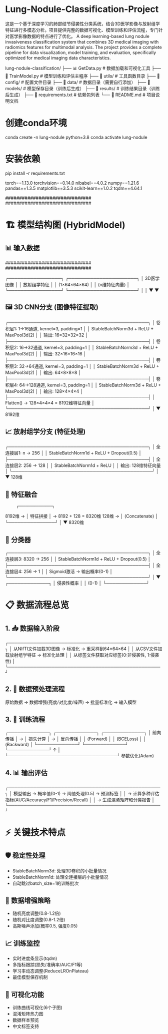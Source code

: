 # Lung-Nodule-Classification-Project
这是一个基于深度学习的肺部结节侵袭性分类系统，结合3D医学影像与放射组学特征进行多模态分析。项目提供完整的数据可视化、模型训练和评估流程，专门针对医学影像数据的特点进行了优化。
A deep learning-based lung nodule invasiveness classification system that combines 3D medical imaging with radiomics features for multimodal analysis. The project provides a complete pipeline for data visualization, model training, and evaluation, specifically optimized for medical imaging data characteristics.


lung-nodule-classification/
├── 📊 GetData.py              # 数据加载和可视化工具
├── 🤖 TrainModel.py           # 模型训练和评估主程序
├── 📁 utils/                  # 工具函数目录
├── 📁 config/                 # 配置文件目录
├── 📁 data/                   # 数据目录（需要自行添加）
├── 📁 models/                 # 模型保存目录（训练后生成）
├── 📁 results/                # 训练结果目录（训练后生成）
├── 📄 requirements.txt        # 依赖包列表
└── 📄 README.md              # 项目说明文档

# 创建conda环境
conda create -n lung-nodule python=3.8
conda activate lung-nodule

# 安装依赖
pip install -r requirements.txt

torch==1.13.0
torchvision==0.14.0
nibabel==4.0.2
numpy==1.21.6
pandas==1.3.5
matplotlib==3.5.3
scikit-learn==1.0.2
tqdm==4.64.1




###############################
###############################
#   🏗️ 模型结构图 (HybridModel)
##     📊 输入数据
###############################
###############################

┌─────────────────┐    ┌──────────────────────┐
│  3D医学图像      │    │  放射组学特征         │
│  (1×64×64×64)   │    │  (n维特征向量)        │
└─────────────────┘    └──────────────────────┘
         │                       │
         ▼                       ▼

## 🖼️ 3D CNN分支 (图像特征提取)
┌─────────────────────────────────────────────┐
│ 卷积层1: 1→16通道, kernel=3, padding=1       │
│ StableBatchNorm3d + ReLU + MaxPool3d(2)     │
│ 输出: 16×32×32×32                           │
├─────────────────────────────────────────────┤
│ 卷积层2: 16→32通道, kernel=3, padding=1      │
│ StableBatchNorm3d + ReLU + MaxPool3d(2)     │
│ 输出: 32×16×16×16                           │
├─────────────────────────────────────────────┤
│ 卷积层3: 32→64通道, kernel=3, padding=1      │
│ StableBatchNorm3d + ReLU + MaxPool3d(2)     │
│ 输出: 64×8×8×8                              │
├─────────────────────────────────────────────┤
│ 卷积层4: 64→128通道, kernel=3, padding=1     │
│ StableBatchNorm3d + ReLU + MaxPool3d(2)     │
│ 输出: 128×4×4×4                             │
├─────────────────────────────────────────────┤
│ Flatten() → 128×4×4×4 = 8192维特征向量       │
└─────────────────────────────────────────────┘
         │
         ▼ 8192维

## 📈 放射组学分支 (特征处理)
┌─────────────────────────────────────────────┐
│ 全连接层1: n → 256                          │
│ StableBatchNorm1d + ReLU + Dropout(0.5)     │
├─────────────────────────────────────────────┤
│ 全连接层2: 256 → 128                        │
│ StableBatchNorm1d + ReLU                    │
│ 输出: 128维特征向量                          │
└─────────────────────────────────────────────┘
         │
         ▼ 128维

## 🔄 特征融合
         ┌───────────────┐
8192维 → │   特征拼接     │ → 8192 + 128 = 8320维
128维  → │ (Concatenate) │
         └───────────────┘
                 │
                 ▼ 8320维

## 🎯 分类器
┌─────────────────────────────────────────────┐
│ 全连接层3: 8320 → 256                       │
│ StableBatchNorm1d + ReLU + Dropout(0.5)     │
├─────────────────────────────────────────────┤
│ 全连接层4: 256 → 1                          │
│ Sigmoid激活 → 输出概率(0-1)                  │
└─────────────────────────────────────────────┘
                 │
                 ▼
           ┌─────────────┐
           │ 侵袭性概率   │
           │   (0-1)     │
           └─────────────┘


# 📋 数据流程总览

## 1. 📥 数据输入阶段
┌─────────────────────────────────────────────────┐
│ 从NIfTI文件加载3D图像 → 标准化 → 重采样到64×64×64 │
│ 从CSV文件加载放射组学特征 → 标准化处理            │
│ 从标签文件获取对应标签(0:非侵袭性, 1:侵袭性)     │
└─────────────────────────────────────────────────┘

## 2. 🔄 数据预处理流程
原始数据 → 数据增强(亮度/对比度/噪声) → 批量标准化 → 输入模型

## 3. 🎯 训练流程
┌─────────────┐    ┌─────────────┐    ┌─────────────┐
│  前向传播    │ →  │  损失计算    │ →  │  反向传播    │
│ (Forward)   │    │ (BCELoss)   │    │ (Backward)  │
└─────────────┘    └─────────────┘    └─────────────┘
        ↑                                   │
        └───────────────────────────────────┘
                参数优化(Adam)

## 4. 📊 输出评估
┌─────────────────────────────────────────────────┐
│ 模型输出 → 概率值(0-1) → 阈值处理(0.5) → 预测标签 │
│ → 计算多种评估指标(AUC/Accuracy/F1/Precision/Recall) │
│ → 生成混淆矩阵和分类报告                         │
└─────────────────────────────────────────────────┘


# ⚡ 关键技术特点
## 🛡️ 稳定性处理
- StableBatchNorm3d: 处理3D卷积的小批量情况
- StableBatchNorm1d: 处理全连接层的小批量情况
- 自动跳过batch_size=1的训练批次

## 🔧 数据增强策略
- 随机亮度调整(0.8-1.2倍)
- 随机对比度调整(0.8-1.2倍)  
- 高斯噪声添加(概率0.5, 强度0.05)

## 📈 训练监控
- 实时进度条显示(tqdm)
- 多指标跟踪(损失/准确率/AUC/F1等)
- 学习率动态调整(ReduceLROnPlateau)
- 最佳模型保存机制

## 🎨 可视化功能
- 训练曲线可视化(6个子图)
- 混淆矩阵热力图
- 数据样本预览
- 中文标签支持
